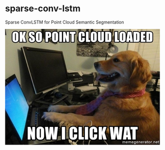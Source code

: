 # sparse-conv-lstm
Sparse ConvLSTM for Point Cloud Semantic Segmentation


![](img/ok-so-point-cloud-loaded-now-i-click-wat.jpg)